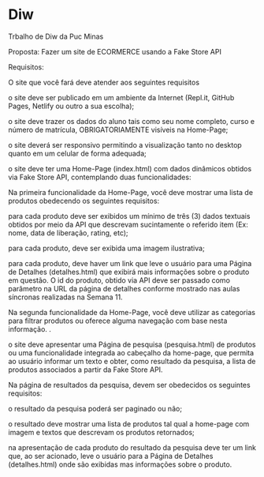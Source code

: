 # Diw
Trbalho de Diw da Puc Minas 

Proposta: Fazer um site de ECORMERCE usando a Fake Store API

Requisitos: 

O site que você fará deve atender aos seguintes requisitos

o site deve ser publicado em um ambiente da Internet (Repl.it, GitHub Pages, Netlify ou outro a sua escolha); 

o site deve trazer os dados do aluno tais como seu nome completo, curso e número de matrícula, OBRIGATORIAMENTE visíveis na Home-Page;

o site deverá ser responsivo permitindo a visualização tanto no desktop quanto em um celular de forma adequada;

o site deve ter uma Home-Page (index.html) com dados dinâmicos obtidos via Fake Store API, contemplando duas funcionalidades: 

Na primeira funcionalidade da Home-Page, você deve mostrar uma lista de produtos obedecendo os seguintes requisitos:

para cada produto deve ser exibidos um mínimo de três (3) dados textuais obtidos por meio da API que descrevam sucintamente o referido item (Ex: nome, data de liberação, rating, etc);

para cada produto, deve ser exibida uma imagem ilustrativa;

para cada produto, deve haver um link que leve o usuário para uma Página de Detalhes (detalhes.html) que exibirá mais informações sobre o produto em questão. O id do produto, obtido via API deve ser passado como parâmetro na URL  da página de detalhes conforme mostrado nas aulas síncronas realizadas na Semana 11. 

Na segunda funcionalidade da Home-Page, você deve utilizar as categorias para filtrar produtos ou oferece alguma navegação com base nesta informação. .

o site deve apresentar uma Página de pesquisa (pesquisa.html) de produtos ou uma funcionalidade integrada ao cabeçalho da home-page, que permita ao usuário informar um texto e obter, como resultado da pesquisa, a lista de produtos associados a partir da Fake Store API. 

Na página de resultados da pesquisa, devem ser obedecidos os seguintes requisitos:

o resultado da pesquisa poderá ser paginado ou não;

o resultado deve mostrar uma lista de produtos tal qual a home-page com imagem e textos que descrevam os produtos retornados;

na apresentação de cada produto do resultado da pesquisa deve ter um link que, ao ser acionado, leve o usuário para a Página de Detalhes (detalhes.html) onde são exibidas mas informações sobre o produto.
